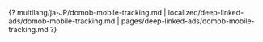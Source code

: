 {? multilang/ja-JP/domob-mobile-tracking.md | localized/deep-linked-ads/domob-mobile-tracking.md | pages/deep-linked-ads/domob-mobile-tracking.md ?}
